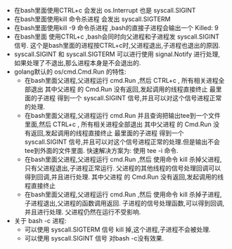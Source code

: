 * 在bash里面使用CTRL+c 会发出 os.Interrupt 也是 syscall.SIGINT 
* 在bash里面使用kill 命令杀进程 会发出 syscall.SIGTERM
* 在bash里面使用kill -9 命令杀进程 ,bash的直接子进程会输出一个 Killed: 9
* 在bash里面 使用CTRL+c ,bash会同时向父进程和子进程发 syscall.SIGINT 信号.
	这个是bash里面的进程按CTRL+c时,父进程退出,子进程也退出的原因.
* syscall.SIGINT 和 syscall.SIGTERM 可以进行使用 signal.Notify 进行处理,如果处理了不退出,那么进程本身是不会退出的.
* golang默认的 os/cmd.Cmd.Run 的特性:
	* 在bash里面父进程,父进程运行 cmd.Run ,然后 CTRL+c ,
		所有相关进程全部退出
		其中父进程 的 Cmd.Run 没有返回,发起调用的线程直接终止
		最里面的子进程 得到一个 syscall.SIGINT 信号,并且可以对这个信号进程正常的处理.
	* 在bash里面父进程,父进程运行 cmd.Run 并且查询把输出tee到一个文件里面,然后 CTRL+c ,
		所有相关进程全部退出
		其中父进程 的 Cmd.Run 没有返回,发起调用的线程直接终止
		最里面的子进程 得到一个 syscall.SIGINT 信号,并且可以对这个信号进程正常的处理.但是输出不会tee到外面的文件里面.
		快速解决方案为: 使用 tee -i 命令.
	* 在bash里面父进程,父进程运行 cmd.Run ,然后 使用命令 kill 杀掉父进程,
		只有父进程退出,子进程正常运行.
		父进程的其他线程的信号处理回调可以得到回调,并且进行处理.
		其中父进程 的 Cmd.Run 没有返回,发起调用的线程直接终止
	* 在bash里面父进程,父进程运行 cmd.Run ,然后 使用命令 kill 杀掉子进程,
		子进程退出,父进程的函数调用返回.
		子进程的信号处理函数,可以得到回调,并且进行处理.
		父进程仍然在运行不受影响.
* 关于 bash -c 进程:
	* 可以使用 syscall.SIGTERM 信号 kill 掉,这个进程,子进程不会被处理.
	* 可以使用 syscall.SIGINT 信号 对bash -c没有效果.
